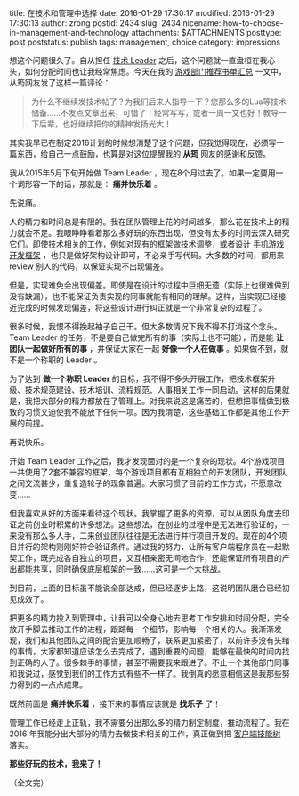 title: 在技术和管理中选择
date: 2016-01-29 17:30:17
modified: 2016-01-29 17:30:13
author: zrong
postid: 2434
slug: 2434
nicename: how-to-choose-in-management-and-technology
attachments: $ATTACHMENTS
posttype: post
poststatus: publish
tags: management, choice
category: impressions

想这个问题很久了。自从担任 [技术 Leader][1] 之后，这个问题就一直盘桓在我心头，如何分配时间也让我经常焦虑。今天在我的 [游戏部门推荐书单汇总][2] 一文中，从筠网友发了这样一篇评论：

> 为什么不继续发技术帖了？为我们后来人指导一下？您那么多的Lua等技术储备……不发点文章出来，可惜了！经常写写，或者一周一文也好！教导一下后辈，也好继续把你的精神发扬光大！

其实我早已在制定2016计划的时候想清楚了这个问题，但我觉得现在，必须写一篇东西，给自己一点鼓励，也算是对这位提醒我的 **从筠** 网友的感谢和反馈。

<!--more-->

我从2015年5月下旬开始做 Team Leader ，现在8个月过去了。如果一定要用一个词形容一下的话，那就是： **痛并快乐着** 。

先说痛。

人的精力和时间总是有限的。我在团队管理上花的时间越多，那么花在技术上的精力就会不足。我眼睁睁看着那么多好玩的东西出现，但没有太多的时间去深入研究它们。即使技术相关的工作，例如对现有的框架做技术调整，或者设计 [手机游戏开发框架][3] ，也只是做好架构设计即可，不必亲手写代码。大多数的时间，都用来 review 别人的代码，以保证实现不出现偏差。

但是，实现难免会出现偏差。即使是在设计的过程中巨细无遗（实际上也很难做到没有缺漏），也不能保证负责实现的同事就能有相同的理解。这样，当实现已经接近完成的时候发现偏差，将这些设计进行纠正就是一个非常复杂的过程了。

很多时候，我恨不得挽起袖子自己干。但大多数情况下我不得不打消这个念头。 Team Leader 的任务，不是要自己做完所有的事（实际上也不可能），而是能 **让团队一起做好所有的事** ，并保证大家在一起 **好像一个人在做事** 。如果做不到，就不是一个称职的 Leader 。

为了达到 **做一个称职 Leader** 的目标，我不得不多头开展工作，把技术框架升级、技术规范建设、技术培训、流程规范、人事相关工作一同启动。这样的后果就是，我把大部分的精力都放在了管理上。对我来说这是痛苦的，但想把事情做到极致的习惯又迫使我不能放下任何一项。因为我清楚，这些基础工作都是其他工作开展的前提。

再说快乐。

开始 Team Leader 工作之后，我才发现面对的是一个复杂的现状。4个游戏项目一共使用了2套不兼容的框架，每个游戏项目都有互相独立的开发团队，开发团队之间交流甚少，重复造轮子的现象普遍。大家习惯了目前的工作方式，不愿意改变……

但我喜欢从好的方面来看待这个现状。我掌握了更多的资源，可以从团队角度去印证之前创业时积累的许多想法。这些想法，在创业的过程中是无法进行验证的，一来没有那么多人手，二来创业团队往往是无法进行并行项目开发的。现在的4个项目并行的架构则刚好符合验证条件。通过我的努力，让所有客户端程序员在一起默契工作，既完成各自独立的项目，又互相亲密无间地合作，还能保证所有项目的产出都能共享，同时确保底层框架的一致……这可是一个大挑战。

到目前，上面的目标虽不能说全部达成，但已经逐步上路，这说明团队磨合已经初见成效了。

把更多的精力投入到管理中，让我可以全身心地去思考工作安排和时间分配，完全放开手脚去推动工作的进程，跟踪每一个细节，影响每一个相关的人。我渐渐发现，我们和其他团队之间的配合更加顺畅了，联系更加紧密了，以前许多没有头绪的事情，大家都知道应该怎么去完成了，遇到重要的问题，能够在最快的时间内找到正确的人了。很多棘手的事情，甚至不需要我来跟进了。不止一个其他部门同事和我说过，感觉到我们的工作方式有些不一样了。我倒真的愿意相信这是我那些努力得到的一点点成果。

既然前面是 **痛并快乐着** ，接下来的事情应该就是 **找乐子** 了！

管理工作已经走上正轨，我不需要分出那么多的精力制定制度，推动流程了。我在 2016 年我能分出大部分的精力去做技术相关的工作，真正做到把 [客户端技能树][4] 落实。

**那些好玩的技术，我来了！**

（全文完）

[1]: http://zengrong.net/post/2433.htm
[2]: http://zengrong.net/post/2408.htm#comments
[3]: http://zengrong.net/post/2396.htm
[4]: http://zengrong.net/post/2383.htm
